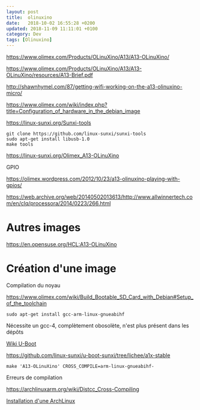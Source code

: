 ```yaml
---
layout: post
title:  olinuxino
date:   2018-10-02 16:55:28 +0200
updated: 2018-11-09 11:11:01 +0100
category: Dev
tags: [Olinuxino]
---
```


<https://www.olimex.com/Products/OLinuXino/A13/A13-OLinuXino/>

<https://www.olimex.com/Products/OLinuXino/A13/A13-OLinuXino/resources/A13-Brief.pdf>

<http://shawnhymel.com/87/getting-wifi-working-on-the-a13-olinuxino-micro/>

<https://www.olimex.com/wiki/index.php?title=Configuration_of_hardware_in_the_debian_image>

<https://linux-sunxi.org/Sunxi-tools>

	git clone https://github.com/linux-sunxi/sunxi-tools
	sudo apt-get install libusb-1.0
	make tools

<https://linux-sunxi.org/Olimex_A13-OLinuXino>

GPIO

<https://olimex.wordpress.com/2012/10/23/a13-olinuxino-playing-with-gpios/>

<https://web.archive.org/web/20140502013613/http://www.allwinnertech.com/en/clq/processora/2014/0223/266.html>

# Autres images

<https://en.opensuse.org/HCL:A13-OLinuXino>

# Création d'une image

Compilation du noyau

<https://www.olimex.com/wiki/Build_Bootable_SD_Card_with_Debian#Setup_of_the_toolchain>

	sudo apt-get install gcc-arm-linux-gnueabihf
	
Nécessite un gcc-4, complètement obosolète, n'est plus présent dans les dépôts

[Wiki U-Boot](https://github.com/linux-sunxi/u-boot-sunxi/wiki)

<https://github.com/linux-sunxi/u-boot-sunxi/tree/lichee/a1x-stable>

	make 'A13-OLinuXino' CROSS_COMPILE=arm-linux-gnueabihf-

Erreurs de compilation

<https://archlinuxarm.org/wiki/Distcc_Cross-Compiling>

[Installation d'une ArchLinux](/dev/2018/11/10/olinuxino-a13-archlinux.html)
